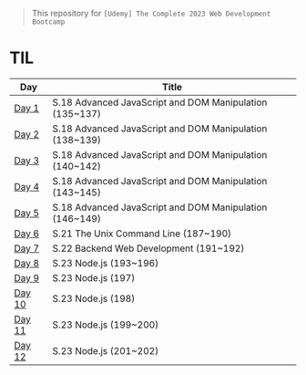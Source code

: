> This repository for `[Udemy] The Complete 2023 Web Development Bootcamp
`

# TIL

| Day        | Title                                                   |
| ---------- | ------------------------------------------------------- |
| [Day 1]()  | S.18 Advanced JavaScript and DOM Manipulation (135~137) |
| [Day 2]()  | S.18 Advanced JavaScript and DOM Manipulation (138~139) |
| [Day 3]()  | S.18 Advanced JavaScript and DOM Manipulation (140~142) |
| [Day 4]()  | S.18 Advanced JavaScript and DOM Manipulation (143~145) |
| [Day 5]()  | S.18 Advanced JavaScript and DOM Manipulation (146~149) |
| [Day 6]()  | S.21 The Unix Command Line (187~190)                    |
| [Day 7]()  | S.22 Backend Web Development (191~192)                  |
| [Day 8]()  | S.23 Node.js (193~196)                                  |
| [Day 9]()  | S.23 Node.js (197)                                      |
| [Day 10]() | S.23 Node.js (198)                                      |
| [Day 11]() | S.23 Node.js (199~200)                                  |
| [Day 12]() | S.23 Node.js (201~202)                                  |
